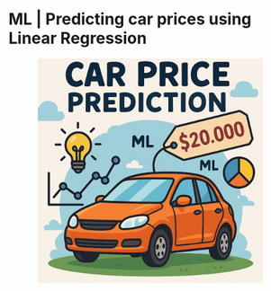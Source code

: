 # ML | Predicting car prices using Linear Regression

<p align="center">
  <img src="images_to_report\car.jpg" width="400">
</p>
